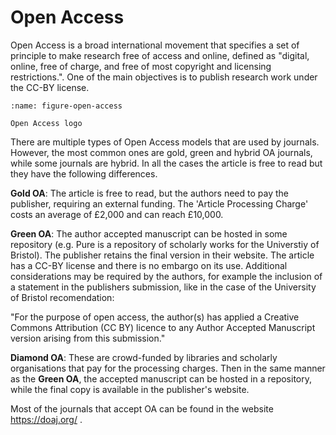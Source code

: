 # Open Access

Open Access is a broad international movement that specifies a set of principle
to make research free of access and online, defined as "digital, online, free
of charge, and free of most copyright and licensing restrictions.". One of the
main objectives is to publish research work under the CC-BY license.

```{figure} images/open-access-logo-png-transparent.png
:name: figure-open-access

Open Access logo
```

There are multiple types of Open Access models that are used by journals.
However, the most common ones are gold, green and hybrid OA journals, while
some journals are hybrid. In all the cases the article is free to read but they
have the following differences.

**Gold OA**: The article is free to read, but the authors need to pay the
publisher, requiring an external funding. The 'Article Processing Charge' costs
an average of £2,000 and can reach £10,000.


**Green OA**: The author accepted manuscript can be hosted in some repository
(e.g. Pure is a repository of scholarly works for the Universtiy of Bristol).
The publisher retains the final version in their website. The article has a
CC-BY license and there is no embargo on its use. Additional considerations may
be required by the authors, for example the inclusion of a statement in the
publishers submission, like in the case of the University of Bristol
recomendation:

  "For the purpose of open access, the author(s) has applied a Creative Commons
  Attribution (CC BY) licence to any Author Accepted Manuscript version arising
  from this submission."


**Diamond OA**: These are crowd-funded by libraries and scholarly organisations
that pay for the processing charges. Then in the same manner as the **Green
OA**, the accepted manuscript can be hosted in a repository, while the final
copy is available in the publisher's website.

Most of the journals that accept OA can be found in the website
https://doaj.org/ .


